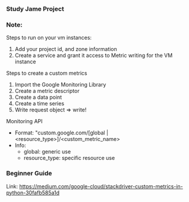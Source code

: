 ### Study Jame Project

### Note:

Steps to run on your vm instances:

1. Add your project id, and zone information
2. Create a service and grant it access to Metric writing for the VM instance


Steps to create a custom metrics

1. Import the Google Monitoring Library
2. Create a metric descriptor
3. Create a data point
4. Create a time series 
5. Write request object => write!


Monitoring API

- Format: "custom.google.com/[global | <resource_type>]/<custom_metric_name>
- Info:
   - global: generic use
   - resource_type: specific resource use

### Beginner Guide

Link: https://medium.com/google-cloud/stackdriver-custom-metrics-in-python-30fafb585a1d